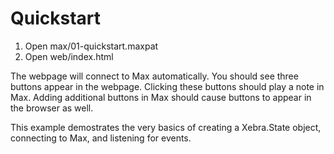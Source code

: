 # Quickstart

1. Open max/01-quickstart.maxpat
2. Open web/index.html

The webpage will connect to Max automatically. You should see three buttons appear in the webpage. Clicking these buttons should play a note in Max. Adding additional buttons in Max should cause buttons to appear in the browser as well.

This example demostrates the very basics of creating a Xebra.State object, connecting to Max, and listening for events.